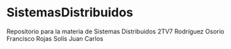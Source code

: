 # SistemasDistribuidos
Repositorio para la materia de Sistemas Distribuidos 2TV7
Rodríguez Osorio Francisco 
Rojas Solís Juan Carlos 
